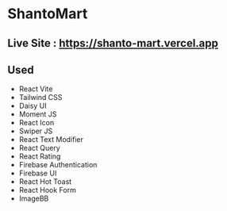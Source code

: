 # ShantoMart

## Live Site : https://shanto-mart.vercel.app


## Used
* React Vite
* Tailwind CSS
* Daisy UI
* Moment JS
* React Icon
* Swiper JS
* React Text Modifier
* React Query
* React Rating
* Firebase Authentication
* Firebase UI
* React Hot Toast
* React Hook Form
* ImageBB